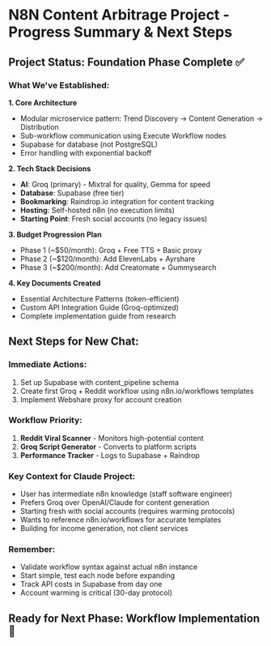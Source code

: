 # N8N Content Arbitrage Project - Progress Summary & Next Steps

## Project Status: Foundation Phase Complete ✅

### What We've Established:

**1. Core Architecture**

- Modular microservice pattern: Trend Discovery → Content Generation → Distribution
- Sub-workflow communication using Execute Workflow nodes
- Supabase for database (not PostgreSQL)
- Error handling with exponential backoff

**2. Tech Stack Decisions**

- **AI**: Groq (primary) - Mixtral for quality, Gemma for speed
- **Database**: Supabase (free tier)
- **Bookmarking**: Raindrop.io integration for content tracking
- **Hosting**: Self-hosted n8n (no execution limits)
- **Starting Point**: Fresh social accounts (no legacy issues)

**3. Budget Progression Plan**

- Phase 1 (~$50/month): Groq + Free TTS + Basic proxy
- Phase 2 (~$120/month): Add ElevenLabs + Ayrshare
- Phase 3 (~$200/month): Add Creatomate + Gummysearch

**4. Key Documents Created**

- Essential Architecture Patterns (token-efficient)
- Custom API Integration Guide (Groq-optimized)
- Complete implementation guide from research

## Next Steps for New Chat:

### Immediate Actions:

1. Set up Supabase with content_pipeline schema
2. Create first Groq + Reddit workflow using n8n.io/workflows templates
3. Implement Webshare proxy for account creation

### Workflow Priority:

1. **Reddit Viral Scanner** - Monitors high-potential content
2. **Groq Script Generator** - Converts to platform scripts
3. **Performance Tracker** - Logs to Supabase + Raindrop

### Key Context for Claude Project:

- User has intermediate n8n knowledge (staff software engineer)
- Prefers Groq over OpenAI/Claude for content generation
- Starting fresh with social accounts (requires warming protocols)
- Wants to reference n8n.io/workflows for accurate templates
- Building for income generation, not client services

### Remember:

- Validate workflow syntax against actual n8n instance
- Start simple, test each node before expanding
- Track API costs in Supabase from day one
- Account warming is critical (30-day protocol)

## Ready for Next Phase: Workflow Implementation 🚀
